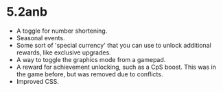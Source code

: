 # 5.2anb
- A toggle for number shortening.
- Seasonal events.
- Some sort of 'special currency' that you can use to unlock additional rewards, like exclusive upgrades.
- A way to toggle the graphics mode from a gamepad.
- A reward for achievement unlocking, such as a CpS boost. This was in the game before, but was removed due to conflicts.
- Improved CSS.
